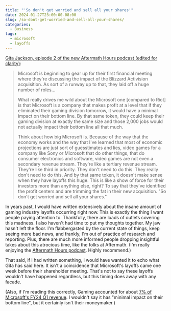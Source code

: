 ```yaml
---
title: "'So don't get worried and sell all your shares'"
date: 2024-01-27T23:00:00-08:00
slug: /so-dont-get-worried-and-sell-all-your-shares/
categories:
  - Business
tags:
  - microsoft
  - layoffs
---
```


[Gita Jackson, episode 2 of the new Aftermath Hours podcast (edited for clarity)](https://sites.libsyn.com/506498/an-activision-blizzard-of-bad-news):

> Microsoft is beginning to gear up for their first financial meeting where they're discussing the impact of the Blizzard Activision acquisition. As sort of a runway up to that, they laid off a huge number of roles…
>
> What really drives me wild about the Microsoft one [compared to Riot] is that Microsoft is a company that makes profit at a level that if they eliminated their gaming division tomorrow, it would have a minimal impact on their bottom line. By that same token, they could keep their gaming division at exactly the same size and those 2,000 jobs would not actually impact their bottom line all that much.
>
> Think about how big Microsoft is. Because of the way that the economy works and the way that I've learned that most of economic projections are just sort of guesstimates and lies, video games for a company like Sony or Microsoft that do other things, that do consumer electronics and software, video games are not even a secondary revenue stream. They're like a tertiary revenue stream. They're like third in priority. They don't need to do this. They really don't need to do this. And by that same token, it doesn't make sense when they have layoffs this huge. This is like a show of force for their investors more than anything else, right? To say that they've identified the profit centers and are trimming the fat in their new acquisition. "So don't get worried and sell all your shares."

In years past, I would have written extensively about the insane amount of gaming industry layoffs occurring right now. This is exactly the thing I want people paying attention to. Thankfully, there are loads of outlets covering this madness. I also haven't had time to put my thoughts together. My jaw hasn't left the floor. I'm flabbergasted by the current state of things, keep seeing more bad news, and frankly, I'm out of practice of research and reporting. Plus, there are much more informed people dropping insightful takes about this atrocious time, like the folks at Aftermath. (I'm really enjoying the [Aftermath Hours podcast](https://aftermath.site/introducing-aftermath-hours-our-weekly-podcast). Highly recommend.)

That said, if I had written something, I would have wanted it to echo what Gita has said here. It isn't a coincidence that Microsoft's layoffs came one week before their shareholder meeting. That's not to say these layoffs wouldn't have happened regardless, but this timing does away with any facade.

(Also, if I'm reading this correctly, Gaming accounted for about [7% of Microsoft's FY24 Q1 revenue](https://www.microsoft.com/en-us/Investor/earnings/FY-2024-Q1/IRFinancialStatementsPopups?tag=us-gaap:SegmentReportingDisclosureTextBlock&title=More%20Personal%20Computing). I wouldn't say it has "minimal impact on their bottom line", but it certainly isn't their moneymaker.)
